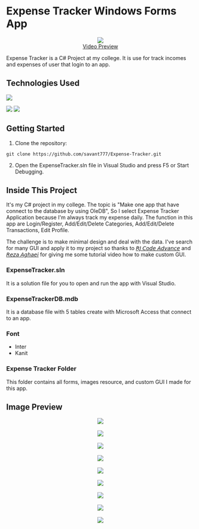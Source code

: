 # Expense Tracker Windows Forms App

<p align="center">
  <img src="https://i.imgur.com/E6XycXL.png">
  <br>
  <a href="https://youtu.be/p5dr-TtIy_8" target="_blank">Video Preview</a>
</p>

Expense Tracker is a C# Project at my college. It is use for track incomes and expenses of user that login to an app. 


## Technologies Used

<img src="https://img.shields.io/badge/c%23-%23662078.svg?style=for-the-badge&logo=codio&logoColor=white" />

<img src="https://img.shields.io/badge/Visual%20Studio-5C2D91?style=for-the-badge&logo=visual%20studio&logoColor=white" /> <img src="https://img.shields.io/badge/Microsoft_Access-A4373A?style=for-the-badge&logo=microsoft-access&logoColor=white">


## Getting Started

1. Clone the repository:
 ```
 git clone https://github.com/savant777/Expense-Tracker.git
 ```
2. Open the ExpenseTracker.sln file in Visual Studio and press F5 or Start Debugging.


## Inside This Project

It's my C# project in my college. The topic is "Make one app that have connect to the database by using OleDB", So I select Expense Tracker Application because I'm always track my expense daily. The function in this app are Login/Register, Add/Edit/Delete Categories, Add/Edit/Delete Transactions, Edit Profile.

The challenge is to make minimal design and deal with the data. I've search for many GUI and apply it to my project so thanks to [𝘙𝘑 𝘊𝘰𝘥𝘦 𝘈𝘥𝘷𝘢𝘯𝘤𝘦](https://rjcodeadvance.com/category/punto-net/c-sharp/) and [𝘙𝘦𝘻𝘢 𝘈𝘨𝘩𝘢𝘦𝘪](https://github.com/r-aghaei/FlatNumericUpDownExample) for giving me some tutorial video how to make custom GUI.

### ExpenseTracker.sln

It is a solution file for you to open and run the app with Visual Studio.

### ExpenseTrackerDB.mdb

It is a database file with 5 tables create with Microsoft Access that connect to an app.

### Font

- Inter
- Kanit

### Expense Tracker Folder

This folder contains all forms, images resource, and custom GUI I made for this app.


## Image Preview
<p align="center">
<img src="https://i.imgur.com/TXyq7SS.png">
<br><br>
<img src="https://i.imgur.com/ixAhWaL.png">
<br><br>
<img src="https://i.imgur.com/PA248Hv.png">
<br><br>
<img src="https://i.imgur.com/uFWbau6.png">
<br><br>
<img src="https://i.imgur.com/k3YGTZy.png">
<br><br>
<img src="https://i.imgur.com/cepU7Ac.png">
<br><br>
<img src="https://i.imgur.com/64exE8u.png">
<br><br>
<img src="https://i.imgur.com/YtIaQPI.png">
<br><br>
<img src="https://i.imgur.com/1T32Xjb.png">
</p>
